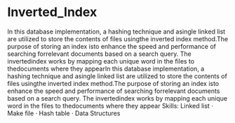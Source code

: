 # Inverted_Index

In this database implementation, a hashing technique and asingle linked list are utilized to store the contents of files usingthe inverted index method.The purpose of storing an index isto enhance the speed and performance of searching forrelevant documents based on a search query. The invertedindex works by mapping each unique word in the files to thedocuments where they appearIn this database implementation, a hashing technique and asingle linked list are utilized to store the contents of files usingthe inverted index method.The purpose of storing an index isto enhance the speed and performance of searching forrelevant documents based on a search query. The invertedindex works by mapping each unique word in the files to thedocuments where they appear
Skills: Linked list · Make file · Hash table · Data Structures 
